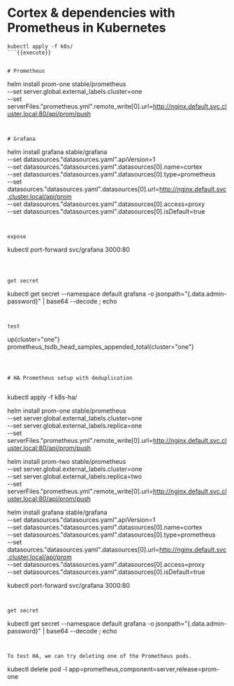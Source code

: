 # Cortex & dependencies with Prometheus in Kubernetes


``` 
kubectl apply -f k8s/
```{{execute}}


# Prometheus
``` 
helm install prom-one stable/prometheus \
 --set server.global.external_labels.cluster=one \
 --set serverFiles."prometheus\.yml".remote_write[0].url=http://nginx.default.svc.cluster.local:80/api/prom/push

```{{execute}}


# Grafana

``` 
helm install grafana stable/grafana  \
 --set datasources."datasources\.yaml".apiVersion=1 \
 --set datasources."datasources\.yaml".datasources[0].name=cortex \
 --set datasources."datasources\.yaml".datasources[0].type=prometheus \
 --set datasources."datasources\.yaml".datasources[0].url=http://nginx.default.svc.cluster.local/api/prom \
 --set datasources."datasources\.yaml".datasources[0].access=proxy \
 --set datasources."datasources\.yaml".datasources[0].isDefault=true
```{{execute}}


expose
``` 
kubectl port-forward svc/grafana 3000:80
```{{execute}}



get secret
``` 
kubectl get secret --namespace default grafana -o jsonpath="{.data.admin-password}" | base64 --decode ; echo
```{{execute}}


test
```
up{cluster="one"}
prometheus_tsdb_head_samples_appended_total{cluster="one"}
```



# HA Prometheus setup with deduplication


``` 

kubectl apply -f k8s-ha/

helm install prom-one stable/prometheus \
--set server.global.external_labels.cluster=one \
--set server.global.external_labels.replica=one \
--set serverFiles."prometheus\.yml".remote_write[0].url=http://nginx.default.svc.cluster.local:80/api/prom/push

helm install prom-two stable/prometheus \
--set server.global.external_labels.cluster=one \
--set server.global.external_labels.replica=two \
--set serverFiles."prometheus\.yml".remote_write[0].url=http://nginx.default.svc.cluster.local:80/api/prom/push

helm install grafana stable/grafana \
--set datasources."datasources\.yaml".apiVersion=1 \
--set datasources."datasources\.yaml".datasources[0].name=cortex \
--set datasources."datasources\.yaml".datasources[0].type=prometheus \
--set datasources."datasources\.yaml".datasources[0].url=http://nginx.default.svc.cluster.local/api/prom \
--set datasources."datasources\.yaml".datasources[0].access=proxy \
--set datasources."datasources\.yaml".datasources[0].isDefault=true

kubectl port-forward svc/grafana 3000:80
```{{execute}}


get secret
```
kubectl get secret --namespace default grafana -o jsonpath="{.data.admin-password}" | base64 --decode ; echo
```{{execute}}


To test HA, we can try deleting one of the Prometheus pods.
```
kubectl delete pod -l app=prometheus,component=server,release=prom-one
```{{execute}}


